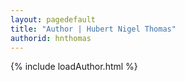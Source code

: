 ```yaml
---
layout: pagedefault
title: "Author | Hubert Nigel Thomas"
authorid: hnthomas
---
```

{% include loadAuthor.html %}
